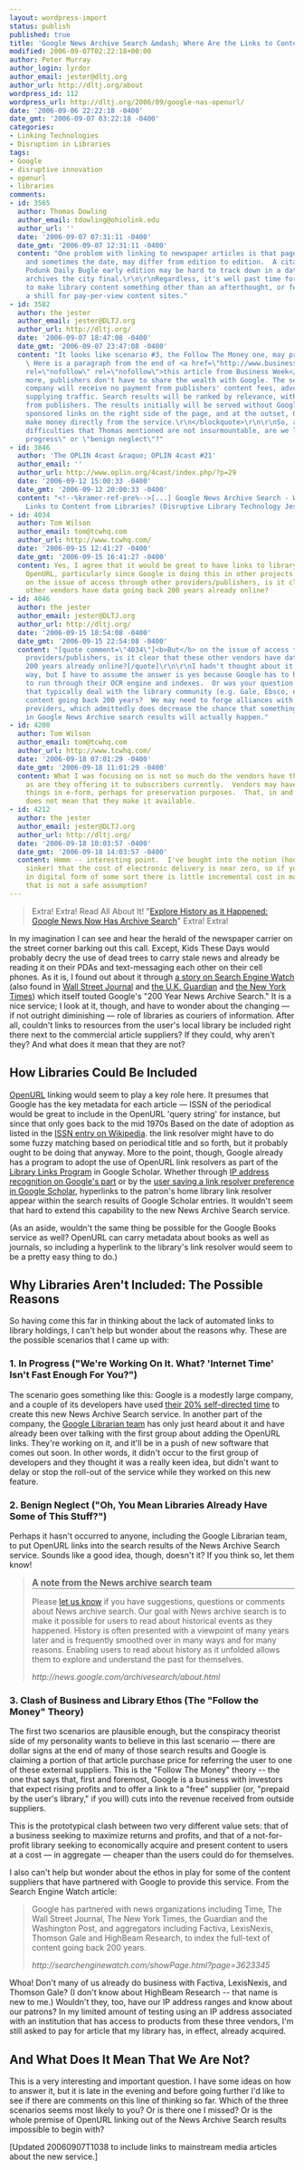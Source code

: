 ```yaml
---
layout: wordpress-import
status: publish
published: true
title: 'Google News Archive Search &mdash; Where Are the Links to Content from Libraries?'
modified: 2006-09-07T02:22:18+00:00
author: Peter Murray
author_login: lyrdor
author_email: jester@dltj.org
author_url: http://dltj.org/about
wordpress_id: 112
wordpress_url: http://dltj.org/2006/09/google-nas-openurl/
date: '2006-09-06 22:22:18 -0400'
date_gmt: '2006-09-07 03:22:18 -0400'
categories:
- Linking Technologies
- Disruption in Libraries
tags:
- Google
- disruptive innovation
- openurl
- libraries
comments:
- id: 3565
  author: Thomas Dowling
  author_email: tdowling@ohiolink.edu
  author_url: ''
  date: '2006-09-07 07:31:11 -0400'
  date_gmt: '2006-09-07 12:31:11 -0400'
  content: "One problem with linking to newspaper articles is that page-level details,
    and sometimes the date, may differ from edition to edition.  A citation to the
    Podunk Daily Bugle early edition may be hard to track down in a database that
    archives the city final.\r\n\r\nRegardless, it's well past time for Google either
    to make library content something other than an afterthought, or fess up to being
    a shill for pay-per-view content sites."
- id: 3582
  author: the jester
  author_email: jester@DLTJ.org
  author_url: http://dltj.org/
  date: '2006-09-07 18:47:08 -0400'
  date_gmt: '2006-09-07 23:47:08 -0400'
  content: "It looks like scenario #3, the Follow The Money one, may prove to be incorrect.
    \ Here is a paragraph from the end of <a href=\"http://www.businessweek.com/technology/content/sep2006/tc20060906_877780.htm\"
    rel=\"nofollow\" rel=\"nofollow\">this article from Business Week</a>:\r\n\r\n<blockquote>\r\nWhat's
    more, publishers don't have to share the wealth with Google. The search-engine
    company will receive no payment from publishers' content fees, advertising, or
    supplying traffic. Search results will be ranked by relevance, without any influence
    from publishers. The results initially will be served without Google's customary
    sponsored links on the right side of the page, and at the outset, Google won't
    make money directly from the service.\r\n</blockquote>\r\n\r\nSo, assuming the
    difficulties that Thomas mentioned are not insurmountable, are we left with \"in
    progress\" or \"benign neglect\"?"
- id: 3846
  author: 'The OPLIN 4cast &raquo; OPLIN 4cast #21'
  author_email: ''
  author_url: http://www.oplin.org/4cast/index.php/?p=29
  date: '2006-09-12 15:00:33 -0400'
  date_gmt: '2006-09-12 20:00:33 -0400'
  content: "<!--%kramer-ref-pre%-->[...] Google News Archive Search - Where Are the
    Links to Content from Libraries? (Disruptive Library Technology Jester) [...]<!--%kramer-ref-post%-->"
- id: 4034
  author: Tom Wilson
  author_email: tom@tcwhq.com
  author_url: http://www.tcwhq.com/
  date: '2006-09-15 12:41:27 -0400'
  date_gmt: '2006-09-15 16:41:27 -0400'
  content: Yes, I agree that it would be great to have links to library holdings through
    OpenURL, particularly since Google is doing this in other projects.  <b>But</b>
    on the issue of access through other providers/publishers, is it clear that these
    other vendors have data going back 200 years already online?
- id: 4046
  author: the jester
  author_email: jester@DLTJ.org
  author_url: http://dltj.org/
  date: '2006-09-15 18:54:08 -0400'
  date_gmt: '2006-09-15 22:54:08 -0400'
  content: "[quote comment=\"4034\"]<b>But</b> on the issue of access through other
    providers/publishers, is it clear that these other vendors have data going back
    200 years already online?[/quote]\r\n\r\nI hadn't thought about it in quite that
    way, but I have to assume the answer is yes because Google has to have something
    to run through their OCR engine and indexes.  Or was your question whether vendors
    that typically deal with the library community (e.g. Gale, Ebsco, etc.) have the
    content going back 200 years?  We may need to forge alliances with other content
    providers, which admittedly does decrease the chance that something like OpenURLs
    in Google News Archive search results will actually happen."
- id: 4200
  author: Tom Wilson
  author_email: tom@tcwhq.com
  author_url: http://www.tcwhq.com/
  date: '2006-09-18 07:01:29 -0400'
  date_gmt: '2006-09-18 11:01:29 -0400'
  content: What I was focusing on is not so much do the vendors have the objects digitized,
    as are they offering it to subscribers currently.  Vendors may have e-copies of
    things in e-form, perhaps for preservation purposes.  That, in and of itself,
    does not mean that they make it available.
- id: 4212
  author: the jester
  author_email: jester@DLTJ.org
  author_url: http://dltj.org/
  date: '2006-09-18 10:03:57 -0400'
  date_gmt: '2006-09-18 14:03:57 -0400'
  content: Hmmm -- interesting point.  I've bought into the notion (hook, line and
    sinker) that the cost of electronic delivery is near zero, so if you do have content
    in digital form of some sort there is little incremental cost in making it available.  Perhaps
    that is not a safe assumption?
---
```

<blockquote>
Extra!  Extra!  Read All About It!  "<a href="http://www.google.com/intl/en/press/annc/archive_search.html" title="Google Press Center: News Announcement">Explore History as it Happened: Google News Now Has Archive Search</a>"  Extra!  Extra!
</p></blockquote>
<p>In my imagination I can see and hear the herald of the newspaper carrier on the street corner barking out this call.  Except, Kids These Days would probably decry the use of dead trees to carry stale news and already be reading it on their PDAs and text-messaging each other on their cell phones.  As it is, I found out about it through <a href="http://searchenginewatch.com/showPage.html?page=3623345" title="Google Debuts 200 Year News Archive Search">a story on Search Engine Watch</a> (also found in <a href="http://online.wsj.com/public/article/SB115751253850554792-_Amym0Q1tKd21W4Ox4zirBUBnXo_20060913.html?mod=blogs" title="WSJ.com - Google Service Lets Users Search For Archived News">Wall Street Journal</a> and <a href="http://media.guardian.co.uk/site/story/0,,1865925,00.html?gusrc=rss&#038;feed=1" title="MediaGuardian.co.uk | Media | Google dips into the past with archive news search">the U.K. Guardian</a> and <a href="http://www.nytimes.com/2006/09/06/business/media/06google.html?_r=1&#038;th&#038;emc=th&#038;oref=slogin" title="http://www.nytimes.com/2006/09/06/business/media/06google.html?_r=1&#038;th&#038;emc=th&#038;oref=slogin">the New York Times</a>) which itself touted Google's "200 Year News Archive Search."  It is a nice service; I look at it, though, and have to wonder about the changing &mdash; if not outright diminishing &mdash; role of libraries as couriers of information.  After all, couldn't links to resources from the user's local library be included right there next to the commercial article suppliers?  If they could, why aren't they?  And what does it mean that they are not?<br />
<!--more--></p>
<h2>How Libraries Could Be Included</h2>
<p><a href="http://en.wikipedia.org/wiki/OpenURL?oldid=67260053" title="http://en.wikipedia.org/wiki/OpenURL">OpenURL</a> linking would seem to play a key role here.  It presumes that Google has the key metadata for each article &mdash; ISSN of the periodical would be great to include in the OpenURL 'query string' for instance, but since that only goes back to the mid 1970s <footnote>Based on the date of adoption as listed in the <a href="http://en.wikipedia.org/wiki/ISSN?oldid=73965146" title="http://en.wikipedia.org/wiki/ISSN?oldid=73965146">ISSN entry on Wikipedia</a>.</footnote> the link resolver might have to do some fuzzy matching based on periodical title and so forth, but it probably ought to be doing that anyway.  More to the point, though, Google already has a program to adopt the use of OpenURL link resolvers as part of the <a href="http://scholar.google.com/intl/en/scholar/librarylinks.html" title="Google Scholar Library Links">Library Links Program</a> in Google Scholar.  Whether through <a href="http://scholar.google.com/scholar/libraries.html#tech2" title="Google Scholar Support for Libraries">IP address recognition on Google's part</a> or by the <a href="http://scholar.google.com/scholar_preferences" title="Scholar Preferences">user saving a link resolver preference in Google Scholar</a>, hyperlinks to the patron's home library link resolver appear within the search results of Google Scholar entries.  It wouldn't seem that hard to extend this capability to the new News Archive Search service.</p>
<p>(As an aside, wouldn't the same thing be possible for the Google Books service as well?  OpenURL can carry metadata about books as well as journals, so including a hyperlink to the library's link resolver would seem to be a pretty easy thing to do.)</p>
<h2>Why Libraries Aren't Included:  The Possible Reasons</h2>
<p>So having come this far in thinking about the lack of automated links to library holdings, I can't help but wonder about the reasons why.  These are the possible scenarios that I came up with:</p>
<h3>1. In Progress ("We're Working On It.  What?  'Internet Time' Isn't Fast Enough For You?")</h3>
<p>The scenario goes something like this:  Google is a modestly large company, and a couple of its developers have used <a href="http://www.eightypercent.net/Archive/2005/03/24.html" title="Joe Beda&#039;s EightyPercent.net">their 20% self-directed time</a> to create this new News Archive Search service.  In another part of the company, the <a href="http://web.archive.org/web/20080726153446/http://www.google.com/librariancenter" title="Google Librarian Center">Google Librarian team</a> has only just heard about it and have already been over talking with the first group about adding the OpenURL links.  They're working on it, and it'll be in a push of new software that comes out soon.  In other words, it didn't occur to the first group of developers and they thought it was a really keen idea, but didn't want to delay or stop the roll-out of the service while they worked on this new feature.</p>
<h3>2. Benign Neglect ("Oh, You Mean Libraries Already Have Some of This Stuff?")</h3>
<p>Perhaps it hasn't occurred to anyone, including the Google Librarian team, to put OpenURL links into the search results of the News Archive Search service.  Sounds like a good idea, though, doesn't it?  If you think so, let them know!</p>
<blockquote>
<div style="font-size: 110%; font-weight: bold; width: 100%; border-bottom: 1px solid grey">A note from the News archive search team</div>
<p>Please <a href="mailto:archives-feedback@google.com">let us know</a> if you have suggestions, questions or comments about News archive search. Our goal with News archive search is to make it possible for users to read about historical events as they happened. History is often presented with a viewpoint of many years later and is frequently smoothed over in many ways and for many reasons. Enabling users to read about history as it unfolded allows them to explore and understand the past for themselves. </p>
<address>http://news.google.com/archivesearch/about.html</address>
</blockquote>
<h3>3. Clash of Business and Library Ethos (The "Follow the Money" Theory)</h3>
<p>The first two scenarios are plausible enough, but the conspiracy theorist side of my personality wants to believe in this last scenario &mdash; there are dollar signs at the end of many of those search results and Google is claiming a portion of that article purchase price for referring the user to one of these external suppliers.  This is the "Follow The Money" theory -- the one that says that, first and foremost, Google is a business with investors that expect rising profits and to offer a link to a "free" supplier (or, "prepaid by the user's library," if you will) cuts into the revenue received from outside suppliers.</p>
<p>This is the prototypical clash between two very different value sets:  that of a business seeking to maximize returns and profits, and that of a not-for-profit library seeking to economically acquire and present content to users at a cost &mdash; in aggregate &mdash; cheaper than the users could do for themselves.</p>
<p>I also can't help but wonder about the ethos in play for some of the content suppliers that have partnered with Google to provide this service.  From the Search Engine Watch article:</p>
<blockquote><p>
Google has partnered with news organizations including Time, The Wall Street Journal, The New York Times, the Guardian and the Washington Post, and aggregators including Factiva, LexisNexis, Thomson Gale and HighBeam Research, to index the full-text of content going back 200 years.</p>
<address>http://searchenginewatch.com/showPage.html?page=3623345</address>
</blockquote>
<p>Whoa!  Don't many of us already do business with Factiva, LexisNexis, and Thomson Gale?  (I don't know about HighBeam Research -- that name is new to me.)  Wouldn't they, too, have our IP address ranges and know about our patrons?  In my limited amount of testing using an IP address associated with an institution that has access to products from these three vendors, I'm still asked to pay for article that my library has, in effect, already acquired.</p>
<h2>And What Does It Mean That We Are Not?</h2>
<p>This is a very interesting and important question.  I have some ideas on how to answer it, but it is late in the evening and before going further I'd like to see if there are comments on this line of thinking so far.  Which of the three scenarios seems most likely to you?  Or is there one I missed?  Or is the whole premise of OpenURL linking out of the News Archive Search results impossible to begin with?</p>
<p>[Updated 20060907T1038 to include links to mainstream media articles about the new service.]</p>
